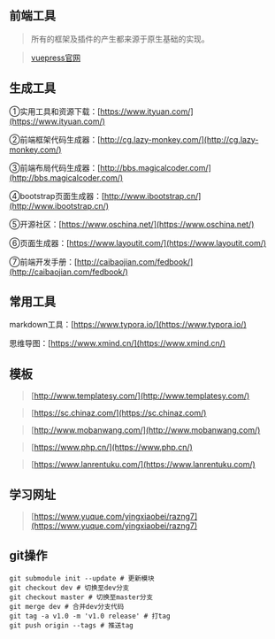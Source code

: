 ## 前端工具
> 所有的框架及插件的产生都来源于原生基础的实现。

> [vuepress官网](https://vuepress.vuejs.org/zh/)

## 生成工具

①实用工具和资源下载：[https://www.ityuan.com/](https://www.ityuan.com/)

②前端框架代码生成器：[http://cg.lazy-monkey.com/](http://cg.lazy-monkey.com/)

③前端布局代码生成器：[http://bbs.magicalcoder.com/](http://bbs.magicalcoder.com/)

④bootstrap页面生成器：[http://www.ibootstrap.cn/](http://www.ibootstrap.cn/)

⑤开源社区：[https://www.oschina.net/](https://www.oschina.net/)

⑥页面生成器：[https://www.layoutit.com/](https://www.layoutit.com/)

⑦前端开发手册：[http://caibaojian.com/fedbook/](http://caibaojian.com/fedbook/)

## 常用工具

markdown工具：[https://www.typora.io/](https://www.typora.io/)

思维导图：[https://www.xmind.cn/](https://www.xmind.cn/)

## 模板

> [http://www.templatesy.com/](http://www.templatesy.com/)

> [https://sc.chinaz.com/](https://sc.chinaz.com/)

> [http://www.mobanwang.com/](http://www.mobanwang.com/)

> [https://www.php.cn/](https://www.php.cn/)

> [https://www.lanrentuku.com/](https://www.lanrentuku.com/)

## 学习网址

> [https://www.yuque.com/yingxiaobei/razng7](https://www.yuque.com/yingxiaobei/razng7)

## git操作

```shell
git submodule init --update # 更新模块
git checkout dev # 切换至dev分支
git checkout master # 切换至master分支
git merge dev # 合并dev分支代码
git tag -a v1.0 -m 'v1.0 release' # 打tag
git push origin --tags # 推送tag
```


